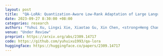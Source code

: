 ```yaml
---
layout: post
title:  "QA-LoRA: Quantization-Aware Low-Rank Adaptation of Large Language Models"
date: 2023-09-27 8:30:00 +08:00
categories: research
authors: "Yuhui Xu, Lingxi Xie, Xiaotao Gu, Xin Chen, <strong>Heng Chang</strong>, Hengheng Zhang, Zhensu Chen, Xiaopeng Zhang, Qi Tian"
venue: "Under Review"
preprint: https://arxiv.org/abs/2309.14717
code: https://github.com/yuhuixu1993/qa-lora
huggingface: https://huggingface.co/papers/2309.14717
---
```

